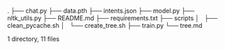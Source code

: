 .
├── chat.py
├── data.pth
├── intents.json
├── model.py
├── nltk_utils.py
├── README.md
├── requirements.txt
├── scripts
│   ├── clean_pycache.sh
│   └── create_tree.sh
├── train.py
└── tree.md

1 directory, 11 files
